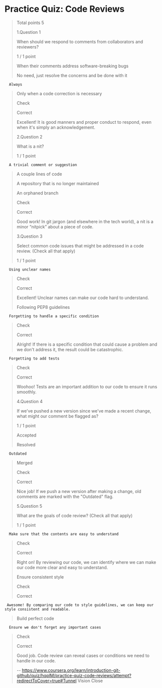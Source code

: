 # Practice Quiz: Code Reviews
> 
> Total points 5
> 
>  1.Question 1
> 
> When should we respond to comments from collaborators and reviewers?
> 
> 1 / 1 point 
> 
>  When their comments address software-breaking bugs 
> 
>  No need, just resolve the concerns and be done with it 
> 

      Always 
> 
>  Only when a code correction is necessary 
> 
> Check
> 
> Correct
> 
> Excellent! It is good manners and proper conduct to respond, even when it's simply an acknowledgement.
> 
>  2.Question 2
> 
> What is a nit?
> 
> 1 / 1 point 
> 

      A trivial comment or suggestion 
> 
>  A couple lines of code 
> 
>  A repository that is no longer maintained 
> 
>  An orphaned branch 
> 
> Check
> 
> Correct
> 
> Good work! In git jargon (and elsewhere in the tech world), a nit is a minor “nitpick” about a piece of code.
> 
>  3.Question 3
> 
> Select common code issues that might be addressed in a code review. (Check all that apply)
> 
> 1 / 1 point 
> 

      Using unclear names 
> 
> Check
> 
> Correct
> 
> Excellent! Unclear names can make our code hard to understand.
> 
>  Following PEP8 guidelines 
> 

      Forgetting to handle a specific condition 
> 
> Check
> 
> Correct
> 
> Alright! If there is a specific condition that could cause a problem and we don't address it, the result could be catastrophic.
> 

      Forgetting to add tests 
> 
> Check
> 
> Correct
> 
> Woohoo! Tests are an important addition to our code to ensure it runs smoothly.
> 
>  4.Question 4
> 
> If we've pushed a new version since we've made a recent change, what might our comment be flagged as?
> 
> 1 / 1 point 
> 
>  Accepted 
> 
>  Resolved 
> 

      Outdated 
> 
>  Merged 
> 
> Check
> 
> Correct
> 
> Nice job! If we push a new version after making a change, old comments are marked with the "Outdated" flag.
> 
>  5.Question 5
> 
> What are the goals of code review? (Check all that apply)
> 
> 1 / 1 point 
> 

      Make sure that the contents are easy to understand 
> 
> Check
> 
> Correct
> 
> Right on! By reviewing our code, we can identify where we can make our code more clear and easy to understand.
> 
>  Ensure consistent style 
> 
> Check
> 
> Correct
> 

     Awesome! By comparing our code to style guidelines, we can keep our style consistent and readable.
> 
>  Build perfect code 
> 

      Ensure we don't forget any important cases 
> 
> Check
> 
> Correct
> 
> Good job. Code review can reveal cases or conditions we need to handle in our code.
>
> -- https://www.coursera.org/learn/introduction-git-github/quiz/hqplM/practice-quiz-code-reviews/attempt?redirectToCover=true#Tunnel Vision Close
